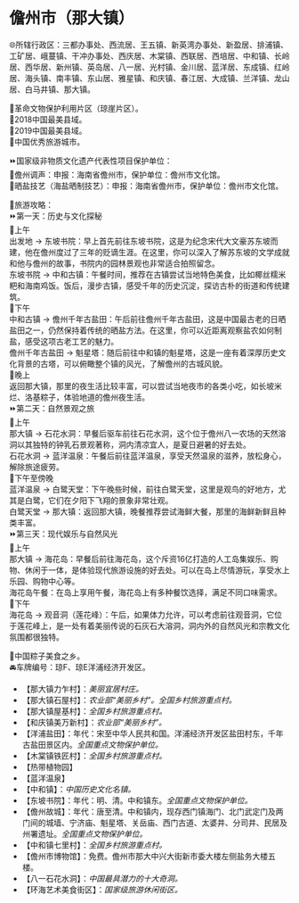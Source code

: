 # 儋州市（那大镇）  
🌐所辖行政区：三都办事处、西流居、王五镇、新英湾办事处、新盈居、排浦镇、工矿居、峨蔓镇、干冲办事处、西庆居、木棠镇、西联居、西培居、中和镇、长岭居、西华居、新州镇、英岛居、八一居、光村镇、金川居、蓝洋居、东成镇、红岭居、海头镇、南丰镇、东山居、雅星镇、和庆镇、春江居、大成镇、兰洋镇、龙山居、白马井镇、那大镇。    
  
🚩革命文物保护利用片区（琼崖片区）。  
🏅2018中国最美县域。  
🏅2019中国最美县域。  
🏅中国优秀旅游城市。  
  
⏩国家级非物质文化遗产代表性项目保护单位：  
🔸儋州调声：申报：海南省儋州市，保护单位：儋州市文化馆。  
🔸晒盐技艺（海盐晒制技艺）：申报：海南省儋州市，保护单位：儋州市文化馆。    
  
🧭旅游攻略：   
⏩第一天：历史与文化探秘  
🔸上午  
出发地 → 东坡书院：早上首先前往东坡书院，这是为纪念宋代大文豪苏东坡而建，他在儋州度过了三年的贬谪生涯。在这里，你可以深入了解苏东坡的文学成就和他与儋州的故事，书院内的园林景观也非常适合拍照留念。  
东坡书院 → 中和古镇：午餐时间，推荐在古镇尝试当地特色美食，比如椰丝糯米粑和海南鸡饭。饭后，漫步古镇，感受千年的历史沉淀，探访古朴的街道和传统建筑。  
🔸下午  
中和古镇 → 儋州千年古盐田：午后前往儋州千年古盐田，这是中国最古老的日晒盐田之一，仍然保持着传统的晒盐方法。在这里，你可以近距离观察盐农如何制盐，感受这项古老工艺的魅力。  
儋州千年古盐田 → 魁星塔：随后前往中和镇的魁星塔，这是一座有着深厚历史文化背景的古塔，可以俯瞰整个镇的风光，了解儋州的古城风貌。  
🔸晚上  
返回那大镇，那里的夜生活比较丰富，可以尝试当地夜市的各类小吃，如长坡米烂、洛基粽子，体验地道的儋州夜生活。  
⏩第二天：自然景观之旅  
🔸上午  
那大镇 → 石花水洞：早餐后驱车前往石花水洞，这个位于儋州八一农场的天然溶洞以其独特的钟乳石景观著称，洞内清凉宜人，是夏日避暑的好去处。  
石花水洞 → 蓝洋温泉：午餐后前往蓝洋温泉，享受天然温泉的滋养，放松身心，解除旅途疲劳。  
🔸下午至傍晚  
蓝洋温泉 → 白鹭天堂：下午晚些时候，前往白鹭天堂，这里是观鸟的好地方，尤其是白鹭，它们在夕阳下飞翔的景象非常壮观。  
白鹭天堂 → 那大镇：返回那大镇，晚餐推荐尝试海鲜大餐，那里的海鲜新鲜且种类丰富。  
⏩第三天：现代娱乐与自然风光  
🔸上午  
那大镇 → 海花岛：早餐后前往海花岛，这个斥资16亿打造的人工岛集娱乐、购物、休闲于一体，是体验现代旅游设施的好去处。可以在岛上尽情游玩，享受水上乐园、购物中心等。  
海花岛午餐：在岛上享用午餐，海花岛上有多种餐饮选择，满足不同口味需求。  
🔸下午  
海花岛 → 观音洞（莲花峰）：午后，如果体力允许，可以考虑前往观音洞，它位于莲花峰上，是一处有着美丽传说的石灰石大溶洞，洞内外的自然风光和宗教文化氛围都很独特。  
  
🧊中国粽子美食之乡。  
🚘车牌编号：琼F、琼E洋浦经济开发区。  
  
* 【那大镇力乍村】：*美丽宜居村庄。*  
* 【那大镇石屋村】：*农业部“美丽乡村”。全国乡村旅游重点村。*  
* 【那大镇屋基村】：*全国乡村旅游重点村。*  
* 【和庆镇美万新村】：*农业部“美丽乡村”。*  
* 【洋浦盐田】：年代：宋至中华人民共和国。洋浦经济开发区盐田村东，千年古盐田景区内。*全国重点文物保护单位。*  
* 【木棠镇铁匠村】：*全国乡村旅游重点村。*  
* 【热带植物园】  
* 【蓝洋温泉】  
* 【中和镇】：*中国历史文化名镇。*  
* 【东坡书院】：年代：明、清。中和镇东。*全国重点文物保护单位。*  
* 【儋州故城】：年代：唐至清。中和镇内，现存西门镇海门、北门武定门及两门间的城墙、宁济庙、魁星塔、关岳庙、西门古道、太婆井、分司井、民居及州署遗址。*全国重点文物保护单位。*  
* 【中和镇七里村】：*全国乡村旅游重点村。*  
* 【儋州市博物馆】：免费。儋州市那大中兴大街新市委大楼左侧盐务大楼五楼。  
* 【八一石花水洞】：*中国最具潜力的十大奇洞。*  
* 【环海艺术美食街区】：*国家级旅游休闲街区。*